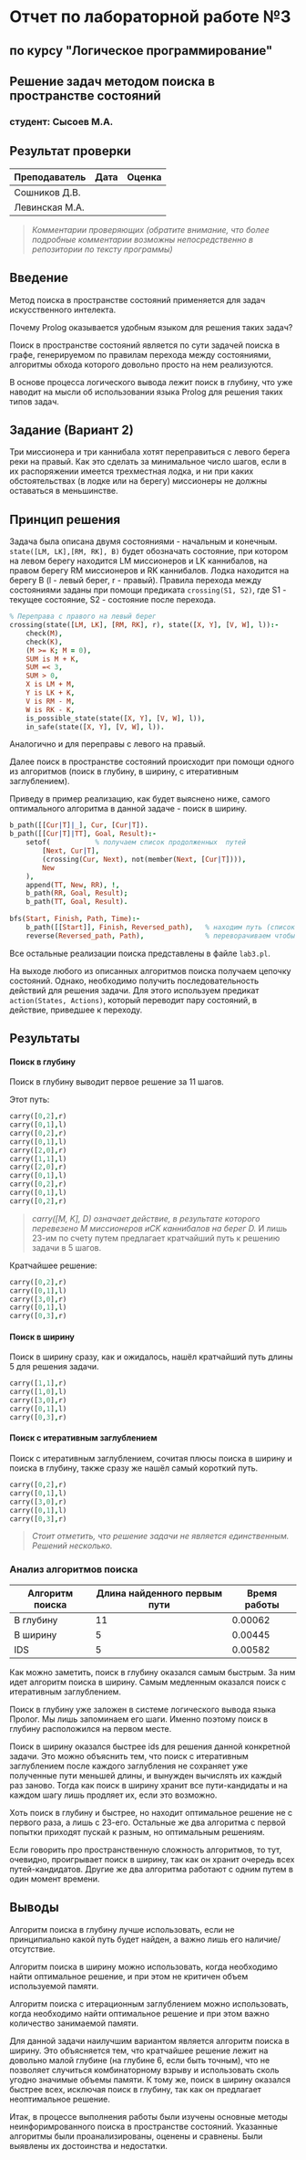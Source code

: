 # Отчет по лабораторной работе №3
## по курсу "Логическое программирование"

## Решение задач методом поиска в пространстве состояний

### студент: Сысоев М.А.

## Результат проверки

| Преподаватель     | Дата         |  Оценка       |
|-------------------|--------------|---------------|
| Сошников Д.В. |              |               |
| Левинская М.А.|              |               |

> *Комментарии проверяющих (обратите внимание, что более подробные комментарии возможны непосредственно в репозитории по тексту программы)*


## Введение

Метод поиска в пространстве состояний применяется для задач искусственного интелекта.

Почему Prolog оказывается удобным языком для решения таких задач?

Поиск в пространстве состояний является по сути задачей поиска в графе, генерируемом по правилам перехода между состояниями, алгоритмы обхода которого довольно просто на нем реализуются.

В основе процесса логического вывода лежит поиск в глубину, что уже наводит на мысли об использовании языка Prolog для решения таких типов задач.

## Задание (Вариант 2)

Три миссионера и три каннибала хотят переправиться с левого берега реки на правый. Как это сделать за минимальное число шагов, если в их распоряжении имеется трехместная лодка, и ни при каких обстоятельствах (в лодке или на берегу) миссионеры не должны оставаться в меньшинстве.

## Принцип решения

Задача была описана двумя состояниями - начальным и конечным.  
`state([LM, LK],[RM, RK], B)` будет обозначать состояние, при котором на левом берегу находится LM миссионеров и LK каннибалов, на правом берегу RM миссионеров и RK каннибалов. Лодка находится на берегу B (l - левый берег, r - правый).
Правила перехода между состояниями заданы при помощи предиката `crossing(S1, S2)`, где S1 - текущее состояние, S2 - состояние после перехода.
```prolog
% Переправа с правого на левый берег
crossing(state([LM, LK], [RM, RK], r), state([X, Y], [V, W], l)):- 
   	check(M),
    check(K),
    (M >= K; M = 0),
    SUM is M + K, 
    SUM =< 3, 
    SUM > 0,
    X is LM + M, 
    Y is LK + K,
    V is RM - M, 
    W is RK - K, 
   	is_possible_state(state([X, Y], [V, W], l)), 
    in_safe(state([X, Y], [V, W], l)).
```
Аналогично и для переправы с левого на правый.

Далее поиск в пространстве состояний происходит при помощи одного из алгоритмов (поиск в глубину, в ширину, с итеративным заглублением).

Приведу в пример реализацию, как будет выяснено ниже, самого оптимального алгоритма в данной задаче - поиск в ширину.
```prolog
b_path([[Cur|T]|_], Cur, [Cur|T]).  
b_path([[Cur|T]|TT], Goal, Result):-  
    setof(           % получаем список продолженных  путей                    
        [Next, Cur|T],
    	(crossing(Cur, Next), not(member(Next, [Cur|T]))),
    	New
    ), 
    append(TT, New, RR), !,    
    b_path(RR, Goal, Result);   
    b_path(TT, Goal, Result).  
                                
bfs(Start, Finish, Path, Time):-   
    b_path([[Start]], Finish, Reversed_path),   % находим путь (список состояний получается инвертированным)
    reverse(Reversed_path, Path),               % переворачиваем чтобы получить в прямом порядке
```
Все остальные реализации поиска представлены в файле `lab3.pl`.

На выходе любого из описанных алгоритмов поиска получаем цепочку состояний. Однако, необходимо получить последовательность действий для решения задачи. Для этого используем предикат `action(States, Actions)`, который переводит пару состояний, в действие, приведшее к переходу.

## Результаты

#### Поиск в глубину

Поиск в глубину выводит первое решение за 11 шагов.

Этот путь:
```prolog
carry([0,2],r)
carry([0,1],l)
carry([0,2],r)
carry([0,1],l)
carry([2,0],r)
carry([1,1],l)
carry([2,0],r)
carry([0,1],l)
carry([0,2],r)
carry([0,1],l)
carry([0,2],r)
```
> *carry([M, K], D) означает действие, в результате которого перевезено M миссионеров иCK каннибалов на берег D.*
И лишь 23-им по счету путем предлагает кратчайший путь к решению задачи в 5 шагов.

Кратчайшее решение:

```prolog
carry([0,2],r)
carry([0,1],l)
carry([3,0],r)
carry([0,1],l)
carry([0,3],r)
```

#### Поиск в ширину

Поиск в ширину сразу, как и ожидалось, нашёл кратчайший путь длины 5 для решения задачи.
```prolog
carry([1,1],r)
carry([1,0],l)
carry([3,0],r)
carry([0,1],l)
carry([0,3],r)
```

#### Поиск с итеративным заглублением

Поиск с итеративным заглублением, сочитая плюсы поиска в ширину и поиска в глубину, также сразу же нашёл самый короткий путь.
```prolog
carry([0,2],r)
carry([0,1],l)
carry([3,0],r)
carry([0,1],l)
carry([0,3],r)
```
> *Стоит отметить, что решение задачи не является единственным. Решений несколько.*

### Анализ алгоритмов поиска


| Алгоритм поиска | Длина найденного первым пути | Время работы |
|-----------------|------------------------------|--------------|
| В глубину       | 11                           | 0.00062      |
| В ширину        | 5                            | 0.00445      |
| IDS             | 5                            | 0.00582      |

Как можно заметить, поиск в глубину оказался самым быстрым. За ним идет алгоритм поиска в ширину. Самым медленным оказался поиск с итеративным заглублением.

Поиск в глубину уже заложен в системе логического вывода языка Пролог. Мы лишь запоминаем его шаги. Именно поэтому поиск в глубину расположился на первом месте.

Поиск в ширину оказался быстрее ids для решения данной конкретной задачи. Это можно объяснить тем, что поиск с итеративным заглублением после каждого заглубления не сохраняет уже полученные пути меньшей длины, и вынужден вычислять их каждый раз заново. Тогда как поиск в ширину хранит все пути-кандидаты и на каждом шагу лишь продляет их, если это возможно.

Хоть поиск в глубину и быстрее, но находит оптимальное решение не с первого раза, а лишь с 23-его.
Остальные же два алгоритма с первой попытки приходят пускай к разным, но оптимальным решениям.

Если говорить про пространственную сложность алгоритмов, то тут, очевидно, проигрывает поиск в ширину, так как он хранит очередь всех путей-кандидатов. Другие же два алгоритма работают с одним путем в один момент времени.

## Выводы

Алгоритм поиска в глубину лучше использовать, если не принципиально какой путь будет найден, а важно лишь его наличие/отсутствие.

Алгоритм поиска в ширину можно использовать, когда необходимо найти оптимальное решение, и при этом не критичен объем используемой памяти.

Алгоритм поиска с итерационным заглублением можно использовать, когда необходимо найти оптимальное решение и при этом важно количество занимаемой памяти.

Для данной задачи наилучшим вариантом является алгоритм поиска в ширину. Это объясняется тем, что кратчайшее решение лежит на довольно малой глубине (на глубине 6, если быть точным), что не позволяет случиться комбинаторному взрыву и использовать сколь угодно значимые объемы памяти. К тому же, поиск в ширину оказался быстрее всех, исключая поиск в глубину, так как он предлагает неоптимальное решение.

Итак, в процессе выполнения работы были изучены основные методы неинфоримрованного поиска в пространстве состояний. Указанные алгоритмы были проанализированы, оценены и сравнены. Были выявлены их достоинства и недостатки.



